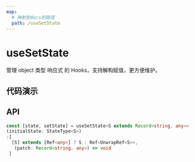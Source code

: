 ```yaml
---
map:
  # 映射到docs的路径
  path: /useSetState
---
```


# useSetState

管理 object 类型 响应式 的 Hooks，支持解构赋值，更方便维护。

## 代码演示

<demo src="./demo/demo.vue"
  language="vue"
  title="基本用法"
  desc=""> </demo>

## API

```typescript
const [state, setState] = useSetState<S extends Record<string, any>>
(initialState: StateType<S>)
:[
  [S] extends [Ref<any>] ? S : Ref<UnwrapRef<S>>,
   (patch: Record<string, any>) => void
 ]
```
